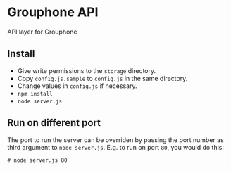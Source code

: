 # Grouphone API

API layer for Grouphone

## Install

- Give write permissions to the `storage` directory.
- Copy `config.js.sample` to `config.js` in the same directory.
- Change values in `config.js` if necessary.
- `npm install`
- `node server.js`

## Run on different port

The port to run the server can be overriden by passing the port number
as third argument to `node server.js`. E.g. to run on port `80`, you
would do this:

```
# node server.js 80
```
